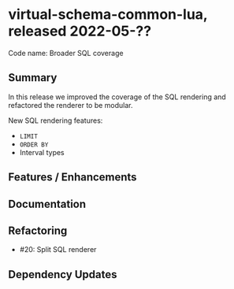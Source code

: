 # virtual-schema-common-lua, released 2022-05-??
 
Code name: Broader SQL coverage
 
## Summary

In this release we improved the coverage of the SQL rendering and refactored the renderer to be modular.

New SQL rendering features:

* `LIMIT`
* `ORDER BY`
* Interval types

## Features / Enhancements

## Documentation

## Refactoring

* #20: Split SQL renderer

## Dependency Updates